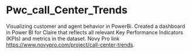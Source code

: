 # Pwc_call_Center_Trends
Visualizing customer and agent behavior in PowerBi.
Created a dashboard in Power BI for Claire that reflects all relevant Key Performance Indicators (KPIs) and metrics in the dataset.
Novy Pro link https://www.novypro.com/project/call-center-trends.
